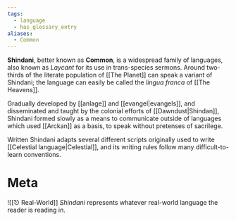 ```yaml
---
tags:
  - language
  - has_glossary_entry
aliases:
  - Common
---
```

**Shindani**, better known as **Common**, is a widespread family of languages, also known as *Laycant* for its use in trans-species sermons. Around two-thirds of the literate population of [[The Planet]] can speak a variant of Shindani; the language can easily be called the *lingua franca* of [[The Heavens]].

Gradually developed by [[anlage]] and [[evangel|evangels]], and disseminated and taught by the colonial efforts of [[Dawndust|Shindan]], Shindani formed slowly as a means to communicate outside of languages which used [[Arckan]] as a basis, to speak without pretenses of sacrilege. 

Written Shindani adapts several different scripts originally used to write [[Celestial language|Celestial]], and its writing rules follow many difficult-to-learn conventions.

# Meta
![[⎋ Real-World]]
*Shindani* represents whatever real-world language the reader is reading in.